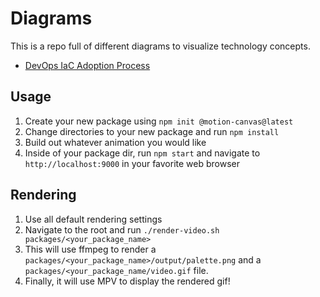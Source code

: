 # Diagrams

This is a repo full of different diagrams to visualize technology concepts.

* [DevOps IaC Adoption Process](/packages/devops-iac-process)

## Usage

1. Create your new package using `npm init @motion-canvas@latest`
1. Change directories to your new package and run `npm install`
1. Build out whatever animation you would like
1. Inside of your package dir, run `npm start` and navigate to `http://localhost:9000` in your favorite web browser

## Rendering

1. Use all default rendering settings
1. Navigate to the root and run `./render-video.sh packages/<your_package_name>`
1. This will use ffmpeg to render a `packages/<your_package_name>/output/palette.png` and a `packages/<your_package_name/video.gif` file.
1. Finally, it will use MPV to display the rendered gif!
